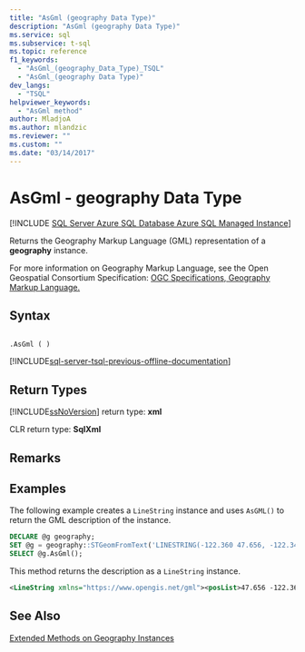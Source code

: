 ```yaml
---
title: "AsGml (geography Data Type)"
description: "AsGml (geography Data Type)"
ms.service: sql
ms.subservice: t-sql
ms.topic: reference
f1_keywords: 
  - "AsGml_(geography_Data_Type)_TSQL"
  - "AsGml_(geography Data Type)"
dev_langs: 
  - "TSQL"
helpviewer_keywords: 
  - "AsGml method"
author: MladjoA
ms.author: mlandzic 
ms.reviewer: ""
ms.custom: ""
ms.date: "03/14/2017"
---
```


# AsGml - geography Data Type

[!INCLUDE [SQL Server Azure SQL Database Azure SQL Managed Instance](../../includes/applies-to-version/sql-asdb-asdbmi.md)]

Returns the Geography Markup Language (GML) representation of a **geography** instance.  
  
For more information on Geography Markup Language, see the Open Geospatial Consortium Specification: [OGC Specifications, Geography Markup Language.](https://go.microsoft.com/fwlink/?LinkId=93629)  
  
## Syntax  
  
```  
  
.AsGml ( )  
```  

[!INCLUDE[sql-server-tsql-previous-offline-documentation](../../includes/sql-server-tsql-previous-offline-documentation.md)]

## Return Types  
 [!INCLUDE[ssNoVersion](../../includes/ssnoversion-md.md)] return type: **xml**  
  
 CLR return type: **SqlXml**  
  
## Remarks  
  
## Examples  
 The following example creates a `LineString` instance and uses `AsGML()` to return the GML description of the instance.  
  
```sql
DECLARE @g geography;  
SET @g = geography::STGeomFromText('LINESTRING(-122.360 47.656, -122.343 47.656)', 4326);  
SELECT @g.AsGml();  
```  
  
 This method returns the description as a `LineString` instance.  
  
```xml
<LineString xmlns="https://www.opengis.net/gml"><posList>47.656 -122.36 47.656 -122.343</posList></LineString>  
```  
  
## See Also  
 [Extended Methods on Geography Instances](../../t-sql/spatial-geography/extended-methods-on-geography-instances.md)  
  
  
